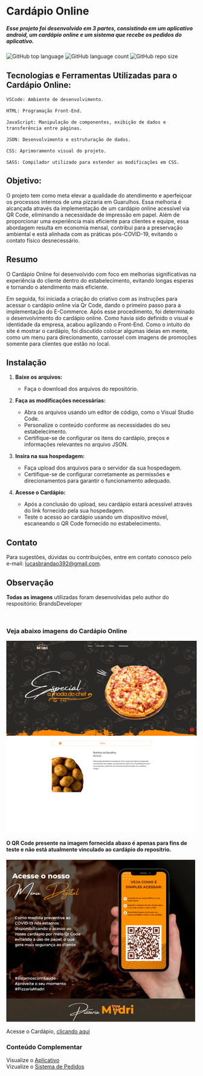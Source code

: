 # Cardápio Online

##### Esse projeto foi desenvolvido em 3 partes, consistindo em um aplicativo android, um cardápio online e um sistema que recebe os pedidos do aplicativo.

![GitHub top language](https://img.shields.io/github/languages/top/BrandsDeveloper/CardapioOnline) ![GitHub language count](https://img.shields.io/github/languages/count/BrandsDeveloper/CardapioOnline) ![GitHub repo size](https://img.shields.io/github/repo-size/BrandsDeveloper/CardapioOnline)


## Tecnologias e Ferramentas Utilizadas para o Cardápio Online:
```
VSCode: Ambiente de desenvolvimento.
```
```
HTML: Programação Front-End.
```
```
JavaScript: Manipulação de componentes, exibição de dados e transferência entre páginas.
```
```
JSON: Desenvolvimento e estruturação de dados.
```
```
CSS: Aprimoramento visual do projeto.
```
```
SASS: Compilador utilizado para estender as modificações em CSS.
```


## Objetivo:

O projeto tem como meta elevar a qualidade do atendimento e aperfeiçoar os processos internos de uma pizzaria em Guarulhos. Essa melhoria é alcançada através da implementação de um cardápio online acessível via QR Code, eliminando a necessidade de impressão em papel. Além de proporcionar uma experiência mais eficiente para clientes e equipe, essa abordagem resulta em economia mensal, contribui para a preservação ambiental e está alinhada com as práticas pós-COVID-19, evitando o contato físico desnecessário.

## Resumo

O Cardápio Online foi desenvolvido com foco em melhorias significativas na experiência do cliente dentro do estabelecimento, evitando longas esperas e tornando o atendimento mais eficiente.

Em seguida, foi iniciada a criação do criativo com as instruções para acessar o cardápio online via Qr Code, dando o primeiro passo para a implementação do E-Commerce. Após esse procedimento, foi determinado o desenvolvimento do cardápio online. Como havia sido definido o visual e identidade da empresa, acabou agilizando o Front-End. Como o intuito do site é mostrar o cardápio, foi discutido colocar algumas ideias em mente, como um menu para direcionamento, carrossel com imagens de promoções somente para clientes que estão no local. 

## Instalação

1. **Baixe os arquivos:**
    - Faça o download dos arquivos do repositório.

3. **Faça as modificações necessárias:**
   - Abra os arquivos usando um editor de código, como o Visual Studio Code.
   - Personalize o conteúdo conforme as necessidades do seu estabelecimento.
   - Certifique-se de configurar os itens do cardápio, preços e informações relevantes no arquivo JSON.

3. **Insira na sua hospedagem:**
   - Faça upload dos arquivos para o servidor da sua hospedagem.
   - Certifique-se de configurar corretamente as permissões e direcionamentos para garantir o funcionamento adequado.

4. **Acesse o Cardápio:**
   - Após a conclusão do upload, seu cardápio estará acessível através do link fornecido pela sua hospedagem.
   - Teste o acesso ao cardápio usando um dispositivo móvel, escaneando o QR Code fornecido no estabelecimento.


## Contato
Para sugestões, dúvidas ou contribuições, entre em contato conosco pelo e-mail: lucasbrandao392@gmail.com.

## Observação

**Todas as imagens** utilizadas foram desenvolvidas pelo author do respositório: BrandsDeveloper

<br>

### Veja abaixo imagens do Cardápio Online

<img alt="" src="https://github.com/BrandsDeveloper/CardapioOnline/blob/main/img/tela.png" width="700"> <img alt="" src="https://github.com/BrandsDeveloper/CardapioOnline/blob/main/img/tela2.png" width="700"> 

#### O QR Code presente na imagem fornecida abaxo é apenas para fins de teste e não está atualmente vinculado ao cardápio do repositrio.

<img alt="" src="https://github.com/BrandsDeveloper/CardapioOnline/blob/main/img/Acesse o nosso.png" width="500"> 

Acesse o Cardápio, [clicando aqui](https://brandsdeveloper.github.io/CardapioOnline/)

### Conteúdo Complementar
Visualize o [Aplicativo](https://github.com/BrandsDeveloper/PizzariaMadri_v2)
<br>
Vizualize o [Sistema de Pedidos]()
